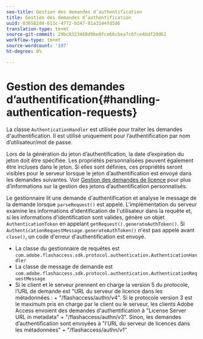 ```yaml
---
seo-title: Gestion des demandes d’authentification
title: Gestion des demandes d’authentification
uuid: 036582d4-611c-4772-b247-81a3144fd5d6
translation-type: tm+mt
source-git-commit: 29bc8323460d9be0fce66cbea7c6fce46df20d61
workflow-type: tm+mt
source-wordcount: '197'
ht-degree: 0%

---
```



# Gestion des demandes d’authentification{#handling-authentication-requests}

La classe `AuthenticationHandler` est utilisée pour traiter les demandes d&#39;authentification. Il est utilisé uniquement pour l’authentification par nom d’utilisateur/mot de passe.

Lors de la génération du jeton d’authentification, la date d’expiration du jeton doit être spécifiée. Les propriétés personnalisées peuvent également être incluses dans le jeton. Si elles sont définies, ces propriétés seront visibles pour le serveur lorsque le jeton d’authentification est envoyé dans les demandes suivantes. Voir [Gestion des demandes de licence](../../aaxs-protecting-content/content-implementing-the-license-server/content-handling-license-reqs/content-handling-license-reqs.md) pour plus d’informations sur la gestion des jetons d’authentification personnalisés.

Le gestionnaire lit une demande d&#39;authentification et analyse le message de la demande lorsque `parseRequest()` est appelé. L&#39;implémentation du serveur examine les informations d&#39;identification de l&#39;utilisateur dans la requête et, si les informations d&#39;identification sont valides, génère un objet `AuthenticationToken` en appelant `getRequest().generateAuthToken()`. Si `AuthenticationRequestMessage.generateAuthToken()` n&#39;est pas appelé avant `close()`, un code d&#39;erreur d&#39;authentification est envoyé.

* La classe du gestionnaire de requêtes est `com.adobe.flashaccess.sdk.protocol.authentication.AuthenticationHandler`
* La classe de message de demande est `com.adobe.flashaccess.sdk.protocol.authentication.AuthenticationRequestMessage`
* Si le client et le serveur prennent en charge la version 5 du protocole, l’URL de demande est &quot;URL du serveur de licence dans les métadonnées : + &quot;/flashaccess/authn/v4&quot;. Si le protocole version 3 est le maximum pris en charge par le client ou le serveur, les clients Adobe Access envoient des demandes d&#39;authentification à &quot;License Server URL in metadata&quot; + &quot;/flashaccess/authn/v3&quot;. Sinon, les demandes d’authentification sont envoyées à &quot;l’URL du serveur de licences dans les métadonnées&quot; + &quot;/flashaccess/authn/v1&quot;

